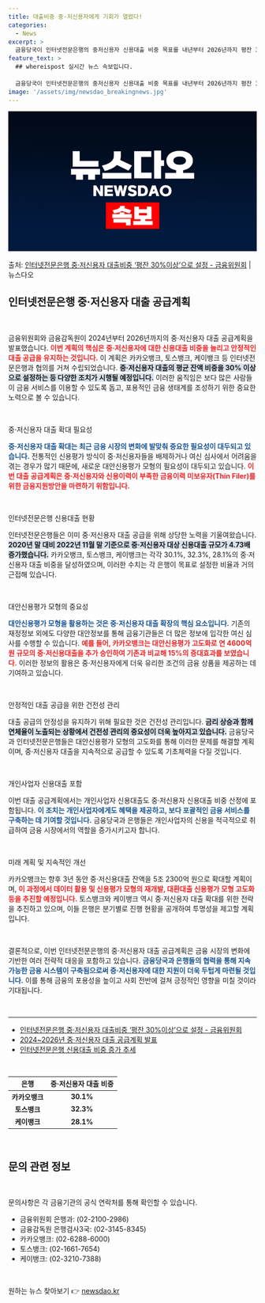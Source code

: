 ```yaml
---
title: 대출비중 중·저신용자에게 기회가 열렸다!
categories:
  - News
excerpt: >
  금융당국이 인터넷전문은행의 중저신용자 신용대출 비중 목표를 내년부터 2026년까지 평잔 30% 이상으로 설정…
feature_text: >
  ## whereispost 실시간 뉴스 속보입니다.

  금융당국이 인터넷전문은행의 중저신용자 신용대출 비중 목표를 내년부터 2026년까지 평잔 30% 이상으로 설정…
image: '/assets/img/newsdao_breakingnews.jpg'
---
```


![뉴스다오 속보](/assets/img/newsdao_breakingnews.jpg)

<p>출처: <a href="https://newsdao.kr/2885" rel="dofollow">인터넷전문은행 중·저신용자 대출비중 ‘평잔 30%이상’으로 설정 - 금융위원회</a> | 뉴스다오</p>

<h2 data-ke-size="size26">인터넷전문은행 중·저신용자 대출 공급계획</h2>

<p data-ke-size="size16">&nbsp;</p>

금융위원회와 금융감독원이 2024년부터 2026년까지의 중·저신용자 대출 공급계획을 발표했습니다. <b><span style="color: #ee2323;">이번 계획의 핵심은 중·저신용자에 대한 신용대출 비중을 늘리고 안정적인 대출 공급을 유지하는 것입니다.</span></b> 이 계획은 카카오뱅크, 토스뱅크, 케이뱅크 등 인터넷전문은행과 협의를 거쳐 수립되었습니다. <b><span style="background-color: #21538527;">중·저신용자 대출의 평균 잔액 비중을 30% 이상으로 설정하는 등 다양한 조치가 시행될 예정입니다.</span></b> 이러한 움직임은 보다 많은 사람들이 금융 서비스를 이용할 수 있도록 돕고, 포용적인 금융 생태계를 조성하기 위한 중요한 노력으로 볼 수 있습니다. 

<p data-ke-size="size16">&nbsp;</p>

중·저신용자 대출 확대 필요성

<b><span style="color: #1a5490;">중·저신용자 대출 확대는 최근 금융 시장의 변화에 발맞춰 중요한 필요성이 대두되고 있습니다.</span></b> 전통적인 신용평가 방식이 중·저신용자들을 배제하거나 여신 심사에서 어려움을 겪는 경우가 많기 때문에, 새로운 대안신용평가 모형의 필요성이 대두되고 있습니다. <b><span style="color: #ee2323;">이번 대출 공급계획은 중·저신용자와 신용이력이 부족한 금융이력 미보유자(Thin Filer)를 위한 금융지원방안을 마련하기 위함입니다.</span></b>

<p data-ke-size="size16">&nbsp;</p>

인터넷전문은행 신용대출 현황

인터넷전문은행들은 이미 중·저신용자 대출 공급을 위해 상당한 노력을 기울여왔습니다. <b><span style="background-color: #21538527;">2020년 말 대비 2022년 11월 말 기준으로 중·저신용자 대상 신용대출 규모가 4.73배 증가했습니다.</span></b> 카카오뱅크, 토스뱅크, 케이뱅크는 각각 30.1%, 32.3%, 28.1%의 중·저신용자 대출 비중을 달성하였으며, 이러한 수치는 각 은행이 목표로 설정한 비율과 거의 근접해 있습니다.

<p data-ke-size="size16">&nbsp;</p>

대안신용평가 모형의 중요성

<b><span style="color: #1a5490;">대안신용평가 모형을 활용하는 것은 중·저신용자 대출 확장의 핵심 요소입니다.</span></b> 기존의 재정정보 외에도 다양한 대안정보를 통해 금융기관들은 더 많은 정보에 입각한 여신 심사를 수행할 수 있습니다. <b><span style="color:#ee2323;">예를 들어, 카카오뱅크는 대안신용평가 고도화로 연 4600억 원 규모의 중·저신용대출을 추가 승인하여 기존과 비교해 15%의 증대효과를 보였습니다.</span></b> 이러한 정보의 활용은 중·저신용자에게 더욱 유리한 조건의 금융 상품을 제공하는 데 기여하고 있습니다.

<p data-ke-size="size16">&nbsp;</p>

안정적인 대출 공급을 위한 건전성 관리

대출 공급의 안정성을 유지하기 위해 필요한 것은 건전성 관리입니다. <b><span style="background-color: #21538527;">금리 상승과 함께 연체율이 노출되는 상황에서 건전성 관리의 중요성이 더욱 높아지고 있습니다.</span></b> 금융당국과 인터넷전문은행들은 대안신용평가 모형의 고도화를 통해 이러한 문제를 해결할 계획이며, 중·저신용자 대출을 지속적으로 공급할 수 있도록 기초체력을 다질 것입니다.

<p data-ke-size="size16">&nbsp;</p>

개인사업자 신용대출 포함

이번 대출 공급계획에서는 개인사업자 신용대출도 중·저신용자 신용대출 비중 산정에 포함됩니다. <b><span style="color: #1a5490;">이 조치는 개인사업자에게도 혜택을 제공하고, 보다 포괄적인 금융 서비스를 구축하는 데 기여할 것입니다.</span></b> 금융당국과 은행들은 개인사업자의 신용을 적극적으로 취급하여 금융 시장에서의 역할을 증가시키고자 합니다.

<p data-ke-size="size16">&nbsp;</p>

미래 계획 및 지속적인 개선

카카오뱅크는 향후 3년 동안 중·저신용대출 잔액을 5조 2300억 원으로 확대할 계획이며, <b><span style="color: #ee2323;">이 과정에서 데이터 활용 및 신용평가 모형의 재개발, 대환대출 신용평가 모형 고도화 등을 추진할 예정입니다.</span></b> 토스뱅크와 케이뱅크 역시 중·저신용자 대출 확대를 위한 전략을 추진하고 있으며, 이들 은행은 분기별로 진행 현황을 공개하여 투명성을 제고할 계획입니다.

<p data-ke-size="size16">&nbsp;</p>

결론적으로, 이번 인터넷전문은행의 중·저신용자 대출 공급계획은 금융 시장의 변화에 기반한 여러 전략적 대응을 포함하고 있습니다. <b><span style="color: #1a5490;">금융당국과 은행들의 협력을 통해 지속 가능한 금융 시스템이 구축됨으로써 중·저신용자에 대한 지원이 더욱 두텁게 마련될 것입니다.</span></b> 이를 통해 금융의 포용성을 높이고 사회 전반에 걸쳐 긍정적인 영향을 미칠 것이라 기대됩니다. 

<p data-ke-size="size16">&nbsp;</p>

<hr>

<ul>
    <li><a href="https://newsdao.kr/2885">인터넷전문은행 중·저신용자 대출비중 ‘평잔 30%이상’으로 설정 - 금융위원회</a></li>
    <li><a href="https://newsdao.kr/2885">2024~2026년 중·저신용자 대출 공급계획 발표</a></li>
    <li><a href="https://newsdao.kr/2885">인터넷전문은행 신용대출 비중 증가 추세</a></li>
</ul>

<p data-ke-size="size16">&nbsp;</p> 

<table style="width: 100%;">
    <thead>
        <tr>
            <th style="text-align: center; height: 17px;"><b>은행</b></th>
            <th style="text-align: center; height: 17px;"><b>중·저신용자 대출 비중</b></th>
        </tr>
    </thead>
    <tbody>
        <tr>
            <td style="text-align: center; height: 17px;"><b>카카오뱅크</b></td>
            <td style="text-align: center; height: 17px;"><b>30.1%</b></td>
        </tr>
        <tr>
            <td style="text-align: center; height: 17px;"><b>토스뱅크</b></td>
            <td style="text-align: center; height: 17px;"><b>32.3%</b></td>
        </tr>
        <tr>
            <td style="text-align: center; height: 17px;"><b>케이뱅크</b></td>
            <td style="text-align: center; height: 17px;"><b>28.1%</b></td>
        </tr>
    </tbody>
</table>

<p data-ke-size="size16">&nbsp;</p> 

<h2 data-ke-size="size26">문의 관련 정보</h2>

<p data-ke-size="size16">&nbsp;</p>

문의사항은 각 금융기관의 공식 연락처를 통해 확인할 수 있습니다. 

<ul>
    <li>금융위원회 은행과: (02-2100-2986)</li>
    <li>금융감독원 은행검사3국: (02-3145-8345)</li>
    <li>카카오뱅크: (02-6288-6000)</li>
    <li>토스뱅크: (02-1661-7654)</li>
    <li>케이뱅크: (02-3210-7388)</li>
</ul>

<p data-ke-size="size16">&nbsp;</p> 

원하는 뉴스 찾아보기 👉 <a href="https://newsdao.kr" rel="dofollow">newsdao.kr</a>


